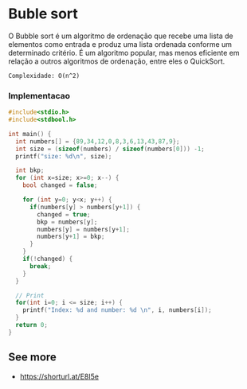# Buble sort

O Bubble sort é um algoritmo de ordenação que recebe uma lista de elementos como entrada e produz uma lista ordenada conforme um determinado critério. É um algoritmo popular, mas menos eficiente em relação a outros algoritmos de ordenação, entre eles o QuickSort. 

`Complexidade: O(n^2)`

### Implementacao
```c
#include<stdio.h>
#include<stdbool.h>

int main() {
  int numbers[] = {89,34,12,0,8,3,6,13,43,87,9};
  int size = (sizeof(numbers) / sizeof(numbers[0])) -1;
  printf("size: %d\n", size);

  int bkp;
  for (int x=size; x>=0; x--) {
    bool changed = false;

    for (int y=0; y<x; y++) {
      if(numbers[y] > numbers[y+1]) {
        changed = true;
        bkp = numbers[y];
        numbers[y] = numbers[y+1];
        numbers[y+1] = bkp;
      }
    }
    if(!changed) {
      break;
    }
  }

  // Print
  for(int i=0; i <= size; i++) {
    printf("Index: %d and number: %d \n", i, numbers[i]);
  }
  return 0;
}
```



## See more
- https://shorturl.at/E8I5e